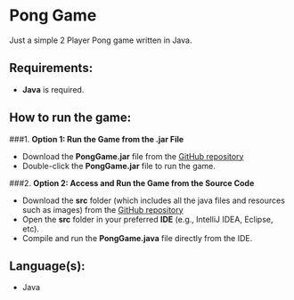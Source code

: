 # Pong Game
Just a simple 2 Player Pong game written in Java.

## Requirements:
- **Java** is required.

## How to run the game:
###1. **Option 1: Run the Game from the .jar File**
   - Download the **PongGame.jar** file from the [GitHub repository](https://github.com/CodeByKanav/PongGame)
   - Double-click the **PongGame.jar** file to run the game.

###2. **Option 2: Access and Run the Game from the Source Code**
   - Download the **src** folder (which includes all the java files and resources such as images) from the [GitHub repository](https://github.com/CodeByKanav/PongGame)
   - Open the **src** folder in your preferred **IDE** (e.g., IntelliJ IDEA, Eclipse, etc).
   - Compile and run the **PongGame.java** file directly from the IDE.

## Language(s):
- Java
